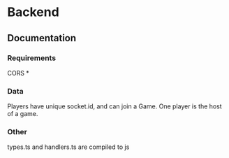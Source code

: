 # Backend

## Documentation

### Requirements

CORS *

### Data

Players have unique socket.id, and can join a Game. One player is the host of a game.

### Other

types.ts and handlers.ts are compiled to js
